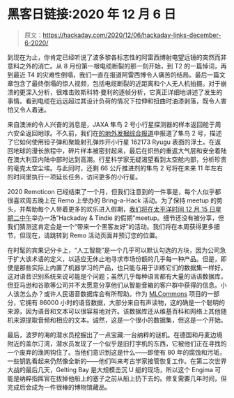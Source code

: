 # 黑客日链接:2020 年 12 月 6 日

> 原文：<https://hackaday.com/2020/12/06/hackaday-links-december-6-2020/>

到现在为止，你肯定已经听说了波多黎各标志性的阿雷西博射电望远镜的突然而非意料之外的消亡。从 8 月份第一根电缆断裂的那一刻开始，到 T2 的一篇悼词，再到最近 T4 的灾难性倒塌，我们一直在报道阿雷西博令人痛苦的结局。最后一篇文章包含了最终倒塌的惊人视频，包括电缆断裂的近距离和个人无人机拍摄。对于崩溃的更深入分析，很难击败斯科特·曼利的逐帧分析，它真正详细地讲述了发生的事情。看到电缆在远远超过其设计负荷的情况下拉伸和扭曲时油漆剥落，既令人害怕又令人着迷。

来自澳洲的令人兴奋的消息是，JAXA 隼鸟 2 号小行星探测器的样本返回舱于周六安全返回地球。不久前，我们在[的地外发掘综合报道](https://hackaday.com/2019/03/27/extraterrestrial-excavation-digging-holes-on-other-worlds/)中报道了隼鸟 2 号，描述了它如何使用钽子弹和聚能射孔弹炸开小行星 162173 Ryugu 表面的浮土。在返回地球的漫长旅程中，碎片样本被密封起来，最后在炽热的重返大气层和安全着陆在澳大利亚内陆中部时达到高潮。行星科学家无疑渴望看到太空舱内部，分析珍贵的毫克太空尘埃。与此同时，还剩 66 公斤推进剂的隼鸟 2 号将在未来 11 年左右的时间里执行一项延长任务，访问更多的小行星。

2020 Remoticon 已经结束了一个月，但我们注意到的一件事是，每个人似乎都很喜欢周五晚上在 Remo 上举办的 Bring-a-Hack 活动。为了保持 meetup 的势头，并帮助每个人带着更多的欢乐进入假期，[我们将在太平洋时间 12 月 15 日星期二中午](https://live.remo.co/e/holiday-with-hackaday-and-tindie)举办一场“Hackaday & Tindie 的假期”meetup。细节还没有被分享，但我们猜测这肯定会是一个“带来一个黑客友好”的活动。我们将在本周获得更多细节，但现在，请跳转到 Remo 活动页面并预订您的位置。

在时髦的宾果记分卡上，“人工智能”是一个几乎可以默认勾选的方块，因为公司急于扩大该术语的定义，以适应无休止地寻求市场份额的几乎每一种产品。但是，即使是那些实际上内置了机器学习的产品，也只能与用于训练它们的数据集一样好。这对语音识别系统来说可能是个问题；虽然几乎每种语言都有大量的话语数据库，但亚马逊和谷歌等公司并不太愿意分享他们从智能音箱的客户群中获得的信息。小人该怎么办？或许人民语音数据库会有所帮助。作为 [MLCommons](https://mlcommons.org/en/) 项目的一部分，它拥有 86000 小时的语音数据，大部分来自有声读物，这的确是一个聪明的来源，因为语音和文本可以很容易地对齐。该数据库还从维基百科和网络上其他随机来源提取音频和相应的文本。诚然，这是一个很小的数据集，但这是一个开始。

最后，波罗的海的潜水员挖掘出了一点宝藏:一台纳粹的谜机。在德国和丹麦边境附近的盖尔汀湾，潜水员发现了一个似乎是旧打字机的东西，它被他们正在寻找的一个废弃的渔网钩住了。当他们意识到这是什么——即使有 80 年的腐蚀和污垢，一些钥匙看起来仍然像全新的——他们叫来考古学家接管恢复工作。在第二次世界大战的最后几天，Gelting Bay 是大规模击沉 U 艇的现场，所以这个 Engima 可能是纳粹指挥官在拔掉他船上的塞子之前从船上扔下去的。修复需要几年时间，但完成后会成为一件很棒的博物馆藏品。